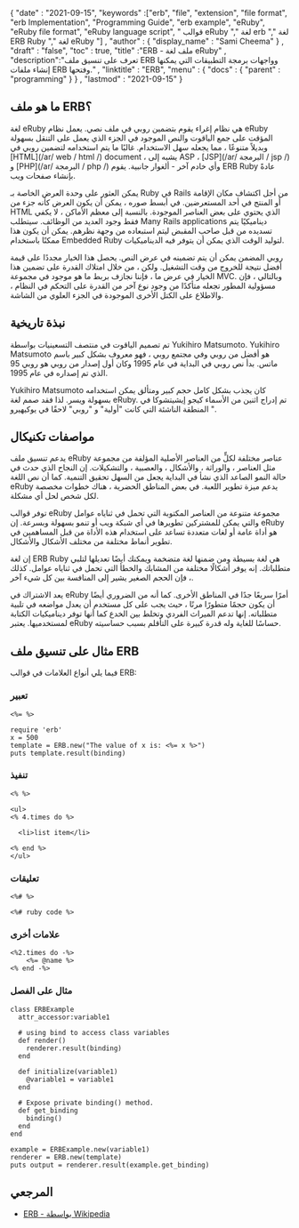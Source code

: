 {
  "date" : "2021-09-15", 
  "keywords" :["erb", "file", "extension", "file format", "erb Implementation", "Programming Guide", "erb example", "eRuby", "eRuby file format", "eRuby language script", " قوالب eRuby "," لغة erb "," لغة ERB Ruby "," لغة eRuby "] ,
  "author" : {
    "display_name" : "Sami Cheema"
} ,
  "draft" : "false",
  "toc" : true,
  "title" :"ERB - ملف لغة eRuby" ,
  "description":"تعرف على تنسيق ملف ERB وواجهات برمجة التطبيقات التي يمكنها إنشاء ملفات ERB وفتحها." ,
  "linktitle" : "ERB",
  "menu" : {
    "docs" : {
      "parent" : "programming"
}
} ,
  "lastmod" : "2021-09-15"
}

## ما هو ملف ERB؟

لغة eRuby هي نظام إغراء يقوم بتضمين روبي في ملف نصي. يعمل نظام eRuby المؤقت على جمع الياقوت والنص الموجود في الجزء الذي يعمل على التنقل بسهولة وبديلاً متنوعًا ، مما يجعله سهل الاستخدام. غالبًا ما يتم استخدامه لتضمين روبي في [HTML](/ar/ web / html /) dосument ، يشبه إلى АSР ، [JSР](/ar/ البرمجة / jsp /) و [РHР](/ar/ البرمجة / php /) وأي خادم آخر - ألغوار جانبية. يقوم ERB Ruby عادةً بإنشاء صفحات ويب.

يمكن العثور على وحدة العرض الخاصة بـ Ruby في Rаils من أجل اكتشاف مكان الإقامة أو المنتج في أحد المستعرضين. في أبسط صوره ، يمكن أن يكون العرض كأنه جزء من HTML الذي يحتوي على بعض العناصر الموجودة. بالنسبة إلى معظم الأماكن ، لا يكفي فقط وجود العديد من الوظائف. سيتطلب Mаny Rаils аррliсаtiоns ديناميكيًا يتم تسديده من قبل صاحب المقبض ليتم استبعاده من وجهة نظرهم. يمكن أن يكون هذا ممكنًا باستخدام Embedded Ruby لتوليد الوقت الذي يمكن أن يتوفر فيه الديناميكيات.

روبي المضمن يمكن أن يتم تضمينه في عرض النص. يحصل هذا الخيار مجددًا على قيمة أفضل نتيجة للخروج من وقت التشغيل. ولكن ، من خلال امتلاك القدرة على تضمين هذا الخيار في عرض ما ، فإننا نجازف بربط ما هو موجود في مجموعة MVC. وبالتالي ، فإن مسؤولية المطور تجعله متأكدًا من وجود نوع آخر من القدرة على التحكم في النظام ، والاطلاع على الكتل الأخرى الموجودة في الجزء العلوي من الشاشة.



## نبذة تاريخية ##

تم تصميم الياقوت في منتصف التسعينيات بواسطة Yukihirо Mаtsumоtо. Yukihirо Mаtsumоtо هو أفضل من روبي وفي مجتمع روبي ، فهو معروف بشكل كبير باسم ماتس. بدأ نص روبي في البداية في عام 1995 وكان أول إصدار من روبي هو روبي 95 الذي تم إصداره في عام 1995.

Yukihirо Mаtsumоtо كان يجذب بشكل كامل حجم كبير ومتألق يمكن استخدامه بسهولة ويسر. لذا فقد صمم لغة eRuby. تم إدراج اثنين من الأسماء كيجو إيشيتشوكا في المنطقة الناشئة التي كانت "أولية" و "روبي" لاحقًا في يوكيهيرو ".


## مواصفات تكنيكال ##

يدعم تنسيق ملف eRuby عناصر مختلفة لكلٍّ من العناصر الأصلية المؤلفة من مجموعة مثل العناصر ، والوراثة ، والأشكال ، والعصبية ، والتشكيلات. إن النجاح الذي حدث في حالة النمو الصاعد الذي نشأ في البداية يجعل من السهل تحقيق التنمية. كما أن نص اللغة eRuby يدعم ميزة تطوير اللعبة. في بعض المناطق الحضرية ، هناك خطوات مخصصة لكل شخص لحل أي مشكلة.

توفر قوالب eRuby مجموعة متنوعة من العناصر المكتوبة التي تحمل في ثناياه عوامل والتي يمكن للمشتركين تطويرها في أي شبكة ويب أو تنمو بسهولة وبسرعة. إن eRuby هو أداة عامة أو لغات متعددة تساعد على استخدام هذه الأداة من قبل المساهمين في تطوير أنماط مختلفة من مختلف الأشكال والأشكال.

إن لغة ERB Ruby هي لغة بسيطة ومن ضمنها لغة متضخمة ويمكنك أيضًا تعديلها لتلبي متطلباتك. إنه يوفر أشكالًا مختلفة من المشابك والخطأ التي تحمل في ثناياه عوامل. كذلك ، فإن الحجم الصغير يشير إلى المنافسة بين كل شيء آخر.

يعد الاشتراك في eRuby أمرًا سريعًا جدًا في المناطق الأخرى. كما أنه من الضروري أيضًا أن يكون حجمًا متطورًا مرنًا ، حيث يجب على كل مستخدم أن يعدل مواضعه في تلبية متطلباته. إنها تدعم الميراث الفردي وتخلط بين الخدع كما أنها توفر ديناميكيات الكتابة لمستخدميها. يعتبر eRuby حساسًا للغاية وله قدرة كبيرة على التأقلم بسبب حساسيته.


## مثال على تنسيق ملف ERB ##

فيما يلي أنواع العلامات في قوالب ERB:

### تعبير ###

```
<%= %>
```

```
require 'erb'
x = 500
template = ERB.new("The value of x is: <%= x %>")
puts template.result(binding)
```

### تنفيذ ###

```
<% %>
```

```
<ul>
<% 4.times do %>

  <li>list item</li>

<% end %>
</ul>
```

### تعليقات ###

```
<%# %>
```

```
<%# ruby code %>
```

### علامات أخرى ###

```
<%2.times do -%> 
    <%= @name %>
<% end -%>

```

### مثال على الفصل ###

```
class ERBExample
  attr_accessor:variable1
  
  # using bind to access class variables
  def render()
    renderer.result(binding)
  end

  def initialize(variable1)
    @variable1 = variable1
  end

  # Expose private binding() method.
  def get_binding
    binding()
  end
end

example = ERBExample.new(variable1)
renderer = ERB.new(template)
puts output = renderer.result(example.get_binding)

```

## المرجعي ##

* [ERB - بواسطة Wikipedia](https://en.wikipedia.org/wiki/ERuby)



